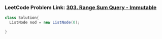 ### LeetCode Problem Link: [303. Range Sum Query - Immutable](https://leetcode.com/problems/range-sum-query-immutable/description)
```java
class Solution{
  ListNode nod = new ListNode(0);
  
}
  ```                                                   
                                                              
                                                              



